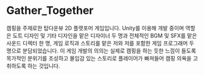 # Gather_Together
캠핑을 주제로한 탑다운뷰 2D 플랫포머 게임입니다.  Unity를 이용해 개발 중이며 역할은 도트 디자인 및 기타 디자인을 맡은 디자이너 두 명과 전체적인 BGM 및 SFX를 맡은 사운드 디렉터 한 명, 게임 로직과 스토리를 맡은 저와 저를 포함한 게임 프로그래머 두명으로 분담되었습니다.  이 게임 개발의 의의는 실제로 캠핑을 하는 듯한 느낌이 들도록 목가적인 분위기를 조성하고 몰입감 있는 스토리로 플레이어가 빠져들어 캠핑 의욕을 고취하도록 하는 것입니다.
